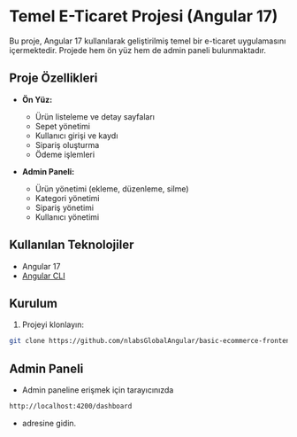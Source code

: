 # Temel E-Ticaret Projesi (Angular 17)

Bu proje, Angular 17 kullanılarak geliştirilmiş temel bir e-ticaret uygulamasını içermektedir. Projede hem ön yüz hem de admin paneli bulunmaktadır.

## Proje Özellikleri

- **Ön Yüz:**
  - Ürün listeleme ve detay sayfaları
  - Sepet yönetimi
  - Kullanıcı girişi ve kaydı
  - Sipariş oluşturma
  - Ödeme işlemleri

- **Admin Paneli:**
  - Ürün yönetimi (ekleme, düzenleme, silme)
  - Kategori yönetimi
  - Sipariş yönetimi
  - Kullanıcı yönetimi

## Kullanılan Teknolojiler

- Angular 17
- [Angular CLI](https://github.com/angular/angular-cli)

## Kurulum

1. Projeyi klonlayın:

```bash
git clone https://github.com/nlabsGlobalAngular/basic-ecommerce-frontend-backend.git
```

## Admin Paneli
- Admin paneline erişmek için tarayıcınızda
```bash
http://localhost:4200/dashboard
```  
- adresine gidin.
